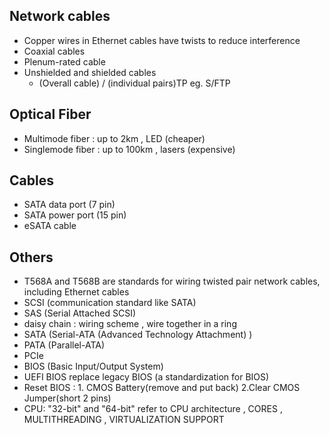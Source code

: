 ## Network cables

- Copper wires in Ethernet cables have twists to reduce interference
- Coaxial cables
- Plenum-rated cable
- Unshielded and shielded cables
  - (Overall cable) / (individual pairs)TP eg. S/FTP

## Optical Fiber

- Multimode fiber : up to 2km , LED (cheaper)
- Singlemode fiber : up to 100km , lasers (expensive)

## Cables

- SATA data port (7 pin)
- SATA power port (15 pin)
- eSATA cable

## Others

- T568A and T568B are standards for wiring twisted pair network cables, including Ethernet cables
- SCSI (communication standard like SATA)
- SAS (Serial Attached SCSI)
- daisy chain : wiring scheme , wire together in a ring
- SATA (Serial-ATA (Advanced Technology Attachment) )
- PATA (Parallel-ATA)
- PCIe
- BIOS (Basic Input/Output System)
- UEFI BIOS replace legacy BIOS (a standardization for BIOS)
- Reset BIOS : 1. CMOS Battery(remove and put back) 2.Clear CMOS Jumper(short 2 pins)
- CPU: "32-bit" and "64-bit" refer to CPU architecture , CORES , MULTITHREADING , VIRTUALIZATION SUPPORT
